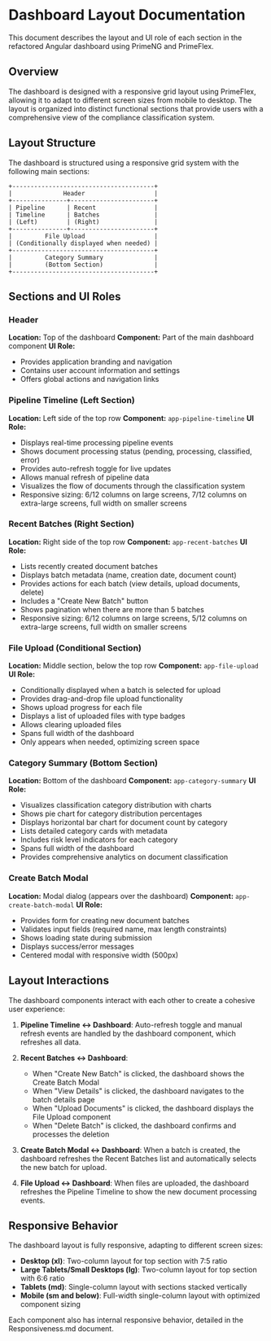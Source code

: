 # Dashboard Layout Documentation

This document describes the layout and UI role of each section in the refactored Angular dashboard using PrimeNG and PrimeFlex.

## Overview

The dashboard is designed with a responsive grid layout using PrimeFlex, allowing it to adapt to different screen sizes from mobile to desktop. The layout is organized into distinct functional sections that provide users with a comprehensive view of the compliance classification system.

## Layout Structure

The dashboard is structured using a responsive grid system with the following main sections:

```
+---------------------------------------+
|              Header                   |
+---------------+-----------------------+
| Pipeline      | Recent                |
| Timeline      | Batches               |
| (Left)        | (Right)               |
+---------------+-----------------------+
|         File Upload                   |
| (Conditionally displayed when needed) |
+---------------------------------------+
|         Category Summary              |
|         (Bottom Section)              |
+---------------------------------------+
```

## Sections and UI Roles

### Header

**Location:** Top of the dashboard
**Component:** Part of the main dashboard component
**UI Role:** 
- Provides application branding and navigation
- Contains user account information and settings
- Offers global actions and navigation links

### Pipeline Timeline (Left Section)

**Location:** Left side of the top row
**Component:** `app-pipeline-timeline`
**UI Role:**
- Displays real-time processing pipeline events
- Shows document processing status (pending, processing, classified, error)
- Provides auto-refresh toggle for live updates
- Allows manual refresh of pipeline data
- Visualizes the flow of documents through the classification system
- Responsive sizing: 6/12 columns on large screens, 7/12 columns on extra-large screens, full width on smaller screens

### Recent Batches (Right Section)

**Location:** Right side of the top row
**Component:** `app-recent-batches`
**UI Role:**
- Lists recently created document batches
- Displays batch metadata (name, creation date, document count)
- Provides actions for each batch (view details, upload documents, delete)
- Includes a "Create New Batch" button
- Shows pagination when there are more than 5 batches
- Responsive sizing: 6/12 columns on large screens, 5/12 columns on extra-large screens, full width on smaller screens

### File Upload (Conditional Section)

**Location:** Middle section, below the top row
**Component:** `app-file-upload`
**UI Role:**
- Conditionally displayed when a batch is selected for upload
- Provides drag-and-drop file upload functionality
- Shows upload progress for each file
- Displays a list of uploaded files with type badges
- Allows clearing uploaded files
- Spans full width of the dashboard
- Only appears when needed, optimizing screen space

### Category Summary (Bottom Section)

**Location:** Bottom of the dashboard
**Component:** `app-category-summary`
**UI Role:**
- Visualizes classification category distribution with charts
- Shows pie chart for category distribution percentages
- Displays horizontal bar chart for document count by category
- Lists detailed category cards with metadata
- Includes risk level indicators for each category
- Spans full width of the dashboard
- Provides comprehensive analytics on document classification

### Create Batch Modal

**Location:** Modal dialog (appears over the dashboard)
**Component:** `app-create-batch-modal`
**UI Role:**
- Provides form for creating new document batches
- Validates input fields (required name, max length constraints)
- Shows loading state during submission
- Displays success/error messages
- Centered modal with responsive width (500px)

## Layout Interactions

The dashboard components interact with each other to create a cohesive user experience:

1. **Pipeline Timeline ↔ Dashboard**: Auto-refresh toggle and manual refresh events are handled by the dashboard component, which refreshes all data.

2. **Recent Batches ↔ Dashboard**: 
   - When "Create New Batch" is clicked, the dashboard shows the Create Batch Modal
   - When "View Details" is clicked, the dashboard navigates to the batch details page
   - When "Upload Documents" is clicked, the dashboard displays the File Upload component
   - When "Delete Batch" is clicked, the dashboard confirms and processes the deletion

3. **Create Batch Modal ↔ Dashboard**: When a batch is created, the dashboard refreshes the Recent Batches list and automatically selects the new batch for upload.

4. **File Upload ↔ Dashboard**: When files are uploaded, the dashboard refreshes the Pipeline Timeline to show the new document processing events.

## Responsive Behavior

The dashboard layout is fully responsive, adapting to different screen sizes:

- **Desktop (xl)**: Two-column layout for top section with 7:5 ratio
- **Large Tablets/Small Desktops (lg)**: Two-column layout for top section with 6:6 ratio
- **Tablets (md)**: Single-column layout with sections stacked vertically
- **Mobile (sm and below)**: Full-width single-column layout with optimized component sizing

Each component also has internal responsive behavior, detailed in the Responsiveness.md document.
